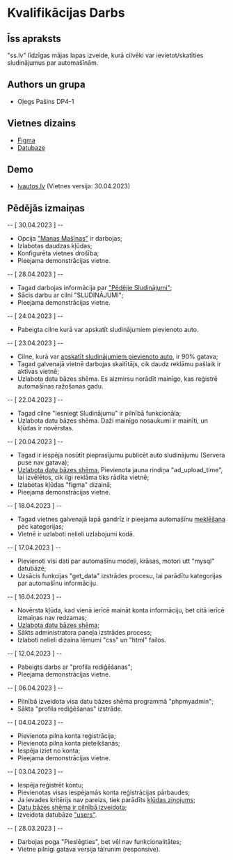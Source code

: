 # Kvalifikācijas Darbs

## Īss apraksts

"ss.lv" līdzīgas mājas lapas izveide, kurā cilvēki var ievietot/skatīties sludinājumus par automašīnām.

## Authors un grupa

- Oļegs Pašins DP4-1

## Vietnes dizains

- [Figma](https://www.figma.com/file/l4KA0CRIgfZCrlIokoBjvP/LatvianCars?node-id=0-1&t=HQsF8kvIfpJ1Mi9p-0)
- [Datubaze](https://imgur.com/a/4F3WL2e)

## Demo

- [lvautos.lv](http://lvautos.turboline.lv/) (Vietnes versija: 30.04.2023)

## Pēdējās izmaiņas

-- [ 30.04.2023 ] --

- Opcija ["Manas Mašīnas"](https://imgur.com/a/o2XbCoD) ir darbojas;
- Izlabotas daudzas kļūdas;
- Konfigurēta vietnes drošība;
- Pieejama demonstrācijas vietne.

-- [ 28.04.2023 ] --

- Tagad darbojas informācija par ["Pēdējie Sludinājumi"](https://imgur.com/a/A9J61Sd);
- Sācis darbu ar cilni "SLUDINĀJUMI";
- Pieejama demonstrācijas vietne.

-- [ 24.04.2023 ] --

- Pabeigta cilne kurā var apskatīt sludinājumiem pievienoto auto.

-- [ 23.04.2023 ] --

- Cilne, kurā var [apskatīt sludinājumiem pievienoto auto](https://imgur.com/a/qW4YLhP), ir 90% gatava;
- Tagad galvenajā vietnē darbojas skaitītājs, cik daudz reklāmu pašlaik ir aktīvas vietnē;
- Uzlabota datu bāzes shēma. Es aizmirsu norādīt mainīgo, kas reģistrē automašīnas ražošanas gadu.

-- [ 22.04.2023 ] --

- Tagad cilne "Iesniegt Sludinājumu" ir pilnībā funkcionāla;
- Uzlabota datu bāzes shēma. Daži mainīgo nosaukumi ir mainīti, un kļūdas ir novērstas.

-- [ 20.04.2023 ] --

- Tagad ir iespēja nosūtīt pieprasījumu publicēt auto sludinājumu (Servera puse nav gatava);
- [Uzlabota datu bāzes shēma.](https://imgur.com/a/4F3WL2e) Pievienota jauna rindiņa "ad_upload_time", lai izvēlētos, cik ilgi reklāma tiks rādīta vietnē;
- Izlabotas kļūdas "figma" dizainā;
- Pieejama demonstrācijas vietne.

-- [ 18.04.2023 ] --

- Tagad vietnes galvenajā lapā gandrīz ir pieejama automašīnu [meklēšana](https://imgur.com/a/6OM5hHK) pēc kategorijas;
- Vietnē ir uzlaboti nelieli uzlabojumi kodā.

-- [ 17.04.2023 ] --

- Pievienoti visi dati par automašīnu modeļi, krāsas, motori utt "mysql" datubāzē;
- Uzsācis funkcijas "get_data" izstrādes procesu, lai parādītu kategorijas par automašīnu informāciju.

-- [ 16.04.2023 ] --

- Novērsta kļūda, kad vienā ierīcē maināt konta informāciju, bet citā ierīcē izmaiņas nav redzamas;
- [Uzlabota datu bāzes shēma](https://imgur.com/a/4F3WL2e);
- Sākts administratora paneļa izstrādes process;
- Izlaboti nelieli dizaina lēmumi "css" un "html" failos.

-- [ 12.04.2023 ] --

- Pabeigts darbs ar "profila rediģēšanas";
- Pieejama demonstrācijas vietne.

-- [ 06.04.2023 ] --

- Pilnībā izveidota visa datu bāzes shēma programmā "phpmyadmin";
- Sākta "profila rediģēšanas" izstrāde.

-- [ 04.04.2023 ] --

- Pievienota pilna konta reģistrācija;
- Pievienota pilna konta pieteikšanās;
- Iespēja iziet no konta;
- Pieejama demonstrācijas vietne.

-- [ 03.04.2023 ] --

- Iespēja reģistrēt kontu;
- Pievienotas visas iespējamās konta reģistrācijas pārbaudes;
- Ja ievades kritērijs nav pareizs, tiek parādīts [kļūdas ziņojums](https://imgur.com/a/a6krhMo);
- [Datu bāzes shēma ir pilnībā izveidota](https://imgur.com/a/4F3WL2e);
- Izveidota datubāze ["users"](https://imgur.com/a/fGJd0Dp).

-- [ 28.03.2023 ] --

- Darbojas poga "Pieslēgties", bet vēl nav funkcionalitātes;
- Vietne pilnīgi gatava versija tālrunim (responsive).
